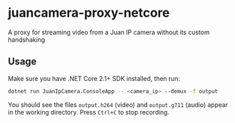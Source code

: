 # juancamera-proxy-netcore
A proxy for streaming video from a Juan IP camera without its custom handshaking

## Usage

Make sure you have .NET Core 2.1+ SDK installed, then run:

```sh
dotnet run JuanIpCamera.ConsoleApp -- <camera_ip> --demux -f output
```

You should see the files `output.h264` (video) and `output.g711` (audio) appear in the working directory. Press `Ctrl+C` to stop recording.
